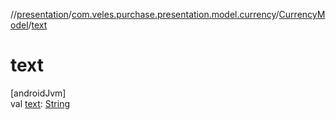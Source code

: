 //[presentation](../../../index.md)/[com.veles.purchase.presentation.model.currency](../index.md)/[CurrencyModel](index.md)/[text](text.md)

# text

[androidJvm]\
val [text](text.md): [String](https://kotlinlang.org/api/latest/jvm/stdlib/kotlin/-string/index.html)
